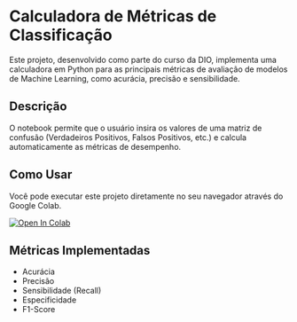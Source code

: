 # Calculadora de Métricas de Classificação

Este projeto, desenvolvido como parte do curso da DIO, implementa uma calculadora em Python para as principais métricas de avaliação de modelos de Machine Learning, como acurácia, precisão e sensibilidade.

## Descrição

O notebook permite que o usuário insira os valores de uma matriz de confusão (Verdadeiros Positivos, Falsos Positivos, etc.) e calcula automaticamente as métricas de desempenho.

## Como Usar

Você pode executar este projeto diretamente no seu navegador através do Google Colab.

[![Open In Colab](https://colab.research.google.com/assets/colab-badge.svg)](URL_DO_SEU_NOTEBOOK_NO_GITHUB_AQUI)

## Métricas Implementadas
* Acurácia
* Precisão
* Sensibilidade (Recall)
* Especificidade
* F1-Score
